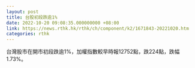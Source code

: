 ```yaml
---
layout: post
title: 台股初段跌逾1%
date: 2022-10-20 09:08:35.000000000 +08:00
link: https://news.rthk.hk/rthk/ch/component/k2/1671843-20221020.htm
categories: rthk
---
```


台灣股市在開市初段跌逾1%，加權指數較早時報12752點，跌224點，跌幅1.73%。
